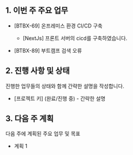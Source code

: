 
## 1. 이번 주 주요 업무
- [BTBX-69] 온프레미스 환경 CI/CD 구축
	- [NextJs] 프론트 서버의 cicd를 구축하였습니다.
	  
- [BTBX-89] 부트캠프 검색 오류
## 2. 진행 사항 및 상태
진행한 업무들의 상태와 함께 간략한 설명을 작성합니다.

- [프로젝트 키] (완료/진행 중) - 간략한 설명
## 3. 다음 주 계획
다음 주에 계획된 주요 업무 및 목표

- 계획 1


 